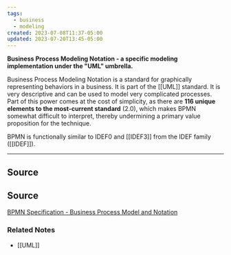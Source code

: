 ```yaml
---
tags:
  - business
  - modeling
created: 2023-07-08T11:37-05:00
updated: 2023-07-20T13:45-05:00
---
```

**Business Process Modeling Notation - a specific modeling implementation under the "UML" umbrella.**

Business Process Modeling Notation is a standard for graphically representing behaviors in a business. It is part of the [[UML]] standard. It is very descriptive and can be used to model very complicated processes. Part of this power comes at the cost of simplicity, as there are **116 unique elements to the most-current standard** (2.0), which makes BPMN somewhat difficult to interpret, thereby undermining a primary value proposition for the technique.

BPMN is functionally similar to IDEF0 and [[IDEF3]] from the IDEF family ([[IDEF]]).

---

## Source

## Source

[BPMN Specification - Business Process Model and Notation](https://www.bpmn.org/)

### Related Notes
- [[UML]]